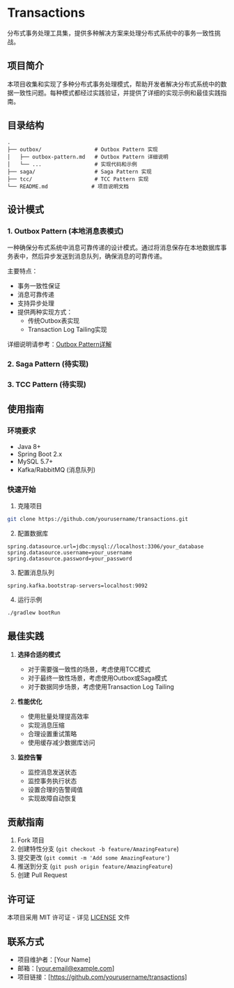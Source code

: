 # Transactions

分布式事务处理工具集，提供多种解决方案来处理分布式系统中的事务一致性挑战。

## 项目简介

本项目收集和实现了多种分布式事务处理模式，帮助开发者解决分布式系统中的数据一致性问题。每种模式都经过实践验证，并提供了详细的实现示例和最佳实践指南。

## 目录结构

```
.
├── outbox/                 # Outbox Pattern 实现
│   ├── outbox-pattern.md   # Outbox Pattern 详细说明
│   └── ...                 # 实现代码和示例
├── saga/                   # Saga Pattern 实现
├── tcc/                    # TCC Pattern 实现
└── README.md              # 项目说明文档
```

## 设计模式

### 1. Outbox Pattern (本地消息表模式)

一种确保分布式系统中消息可靠传递的设计模式。通过将消息保存在本地数据库事务表中，然后异步发送到消息队列，确保消息的可靠传递。

主要特点：
- 事务一致性保证
- 消息可靠传递
- 支持异步处理
- 提供两种实现方式：
  - 传统Outbox表实现
  - Transaction Log Tailing实现

详细说明请参考：[Outbox Pattern详解](outbox/outbox-pattern.md)

### 2. Saga Pattern (待实现)

### 3. TCC Pattern (待实现)

## 使用指南

### 环境要求

- Java 8+
- Spring Boot 2.x
- MySQL 5.7+
- Kafka/RabbitMQ (消息队列)

### 快速开始

1. 克隆项目
```bash
git clone https://github.com/yourusername/transactions.git
```

2. 配置数据库
```properties
spring.datasource.url=jdbc:mysql://localhost:3306/your_database
spring.datasource.username=your_username
spring.datasource.password=your_password
```

3. 配置消息队列
```properties
spring.kafka.bootstrap-servers=localhost:9092
```

4. 运行示例
```bash
./gradlew bootRun
```

## 最佳实践

1. **选择合适的模式**
   - 对于需要强一致性的场景，考虑使用TCC模式
   - 对于最终一致性场景，考虑使用Outbox或Saga模式
   - 对于数据同步场景，考虑使用Transaction Log Tailing

2. **性能优化**
   - 使用批量处理提高效率
   - 实现消息压缩
   - 合理设置重试策略
   - 使用缓存减少数据库访问

3. **监控告警**
   - 监控消息发送状态
   - 监控事务执行状态
   - 设置合理的告警阈值
   - 实现故障自动恢复

## 贡献指南

1. Fork 项目
2. 创建特性分支 (`git checkout -b feature/AmazingFeature`)
3. 提交更改 (`git commit -m 'Add some AmazingFeature'`)
4. 推送到分支 (`git push origin feature/AmazingFeature`)
5. 创建 Pull Request

## 许可证

本项目采用 MIT 许可证 - 详见 [LICENSE](LICENSE) 文件

## 联系方式

- 项目维护者：[Your Name]
- 邮箱：[your.email@example.com]
- 项目链接：[https://github.com/yourusername/transactions]
